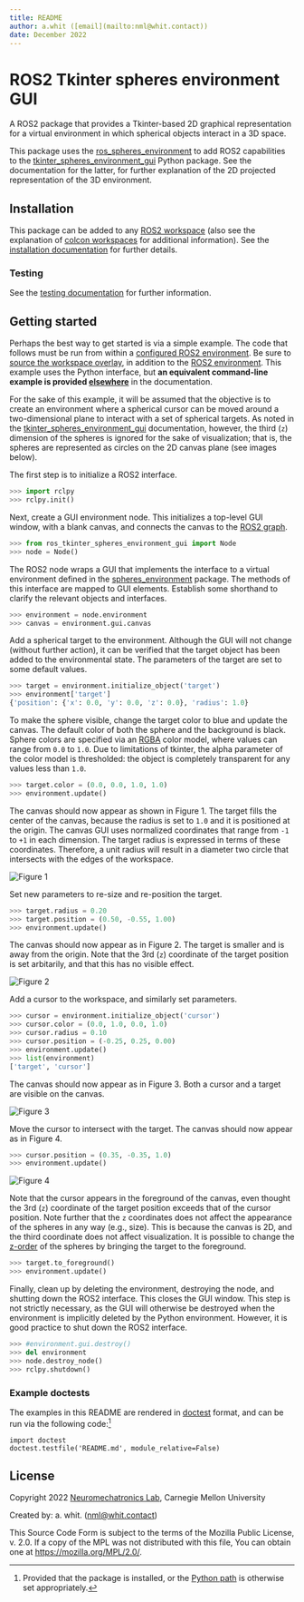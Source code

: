 ```yaml
---
title: README
author: a.whit ([email](mailto:nml@whit.contact))
date: December 2022
---
```


<!-- License

Copyright 2022 Neuromechatronics Lab, Carnegie Mellon University (a.whit)

Created by: a. whit. (nml@whit.contact)

This Source Code Form is subject to the terms of the Mozilla Public
License, v. 2.0. If a copy of the MPL was not distributed with this
file, You can obtain one at https://mozilla.org/MPL/2.0/.
-->

# ROS2 Tkinter spheres environment GUI

A ROS2 package that provides a Tkinter-based 2D graphical representation for a 
virtual environment in which spherical objects interact in a 3D space.

This package uses the [ros_spheres_environment] to add ROS2 capabilities to the 
[tkinter_spheres_environment_gui] Python package. See the documentation for the 
latter, for further explanation of the 2D projected representation of the 3D 
environment.

## Installation

This package can be added to any [ROS2 workspace] (also see the explanation of 
[colcon workspaces] for additional information). See the [installation documentation](doc/markdown/installation.md) for further details.

### Testing

See the [testing documentation](doc/markdown/testing.md) for further 
information.

## Getting started

Perhaps the best way to get started is via a simple example. The code that 
follows must be run from within a [configured ROS2 environment]. Be sure to 
[source the workspace overlay], in addition to the 
[ROS2 environment][source the ROS2 environment]. This example uses the Python 
interface, but **an equivalent command-line example is provided 
[elsewhere](doc/markdown/example-command_line.md)** in the documentation.

For the sake of this example, it will be assumed that the objective is to 
create an environment where a spherical cursor can be moved around a 
two-dimensional plane to interact with a set of spherical targets. As noted 
in the [tkinter_spheres_environment_gui] documentation, however, the third 
(`z`) dimension of the spheres is ignored for the sake of visualization; that 
is, the spheres are represented as circles on the 2D canvas plane (see images 
below).

The first step is to initialize a ROS2 interface.

```python
>>> import rclpy
>>> rclpy.init()

```

Next, create a GUI environment node. This initializes a top-level GUI window, 
with a blank canvas, and connects the canvas to the [ROS2 graph].

```python
>>> from ros_tkinter_spheres_environment_gui import Node
>>> node = Node()

```

The ROS2 node wraps a GUI that implements the interface to a virtual 
environment defined in the [spheres_environment] package. The methods of this 
interface are mapped to GUI elements. Establish some shorthand to clarify the 
relevant objects and interfaces.

```python
>>> environment = node.environment
>>> canvas = environment.gui.canvas

```

Add a spherical target to the environment. Although the GUI will not change 
(without further action), 
it can be verified that the target object has been 
added to the environmental state. The parameters of the target are set to some 
default values. 

```python
>>> target = environment.initialize_object('target')
>>> environment['target']
{'position': {'x': 0.0, 'y': 0.0, 'z': 0.0}, 'radius': 1.0}

```

To make the sphere visible, change the target color to blue and update the 
canvas. The default color of both the sphere and the background is black. 
Sphere colors are specified via an [RGBA] color model, where values can 
range from `0.0` to `1.0`. Due to limitations of tkinter, the alpha parameter 
of the color model is thresholded: the object is completely transparent for any 
values less than `1.0`.

```python
>>> target.color = (0.0, 0.0, 1.0, 1.0)
>>> environment.update()

```

The canvas should now appear as shown in Figure 1. The target fills the center 
of the canvas, because the radius is set to `1.0` and it is positioned at the 
origin. The canvas GUI uses normalized coordinates that range from `-1` 
to `+1` in each dimension. The target radius is expressed in terms of these 
coordinates. Therefore, a unit radius will result in a diameter two circle that 
intersects with the edges of the workspace.

![Figure 1](data/images/reference_image_1.svg "Figure 1")

Set new parameters to re-size and re-position the target.

```python
>>> target.radius = 0.20
>>> target.position = (0.50, -0.55, 1.00)
>>> environment.update()

```

The canvas should now appear as in Figure 2. The target is smaller and is away 
from the origin. Note that the 3rd (`z`) coordinate of the target position is 
set arbitarily, and that this has no visible effect.

![Figure 2](data/images/reference_image_3.svg "Figure 2")

Add a cursor to the workspace, and similarly set parameters.

```python
>>> cursor = environment.initialize_object('cursor')
>>> cursor.color = (0.0, 1.0, 0.0, 1.0)
>>> cursor.radius = 0.10
>>> cursor.position = (-0.25, 0.25, 0.00)
>>> environment.update()
>>> list(environment)
['target', 'cursor']

```

The canvas should now appear as in Figure 3. Both a cursor and a target are 
visible on the canvas.

![Figure 3](data/images/reference_image_4.svg "Figure 3")

Move the cursor to intersect with the target. The canvas should now appear as 
in Figure 4.

```python
>>> cursor.position = (0.35, -0.35, 1.0)
>>> environment.update()

```

![Figure 4](data/images/reference_image_5.svg "Figure 4")

Note that the cursor appears in the foreground of the canvas, even thought the 
3rd (`z`) coordinate of the target position exceeds that of the cursor 
position. Note further that the `z` coordinates does not affect the appearance 
of the spheres in any way (e.g., size). This is because the canvas is 2D, and 
the third coordinate does not affect visualization. It is possible to change 
the [z-order] of the spheres by bringing the target to the foreground.

```python
>>> target.to_foreground()
>>> environment.update()

```

Finally, clean up by deleting the environment, destroying the node, and 
shutting down the ROS2 interface. This closes the GUI window. This step is not 
strictly necessary, as the GUI will otherwise be destroyed when the environment 
is implicitly deleted by the Python environment. However, it is good practice 
to shut down the ROS2 interface.

```python
>>> #environment.gui.destroy()
>>> del environment
>>> node.destroy_node()
>>> rclpy.shutdown()

```

### Example doctests

The examples in this README are rendered in [doctest] format, and can be run 
via the following code:[^python_paths]

[^python_paths]: Provided that the package is installed, or the [Python path] 
                 is otherwise set appropriately.

```
import doctest
doctest.testfile('README.md', module_relative=False)

```

## License

Copyright 2022 [Neuromechatronics Lab][neuromechatronics], 
Carnegie Mellon University

Created by: a. whit. (nml@whit.contact)

This Source Code Form is subject to the terms of the Mozilla Public
License, v. 2.0. If a copy of the MPL was not distributed with this
file, You can obtain one at https://mozilla.org/MPL/2.0/.

<!---------------------------------------------------------------------
   References
---------------------------------------------------------------------->

[Python path]: https://docs.python.org/3/tutorial/modules.html#the-module-search-path

[doctest]: https://docs.python.org/3/library/doctest.html

[setuptools]: https://setuptools.pypa.io/en/latest/userguide/quickstart.html#basic-use

[neuromechatronics]: https://www.meche.engineering.cmu.edu/faculty/neuromechatronics-lab.html

[pip install]: https://pip.pypa.io/en/stable/cli/pip_install/

[spheres_environment]: https://github.com/ricmua/spheres_environment

[ROS2 graph]: https://docs.ros.org/en/humble/Tutorials/Beginner-CLI-Tools/Understanding-ROS2-Nodes/Understanding-ROS2-Nodes.html#background

[ROS2 executor]: https://docs.ros.org/en/humble/Concepts/About-Executors.html

[ros_spheres_environment]: https://github.com/ricmua/ros_spheres_environment.git

[tkinter_spheres_environment_gui]: https://github.com/ricmua/tkinter_spheres_environment_gui

[tkinter_shapes]: https://github.com/ricmua/tkinter_shapes.git

[z-order]: https://en.wikipedia.org/wiki/Z-order

[RGBA]: https://en.wikipedia.org/wiki/RGBA_color_model

[source the workspace overlay]: https://docs.ros.org/en/humble/Tutorials/Beginner-Client-Libraries/Creating-A-Workspace/Creating-A-Workspace.html#source-the-overlay

[source the ROS2 environment]: https://docs.ros.org/en/humble/Tutorials/Beginner-Client-Libraries/Creating-A-Workspace/Creating-A-Workspace.html#source-ros-2-environment

[ROS2 command line tools]: https://docs.ros.org/en/humble/Concepts/About-Command-Line-Tools.html

[configured ROS2 environment]: https://docs.ros.org/en/humble/Tutorials/Configuring-ROS2-Environment.html

[ROS2 topics]: https://docs.ros.org/en/humble/Tutorials/Beginner-CLI-Tools/Understanding-ROS2-Topics/Understanding-ROS2-Topics.html#background

[colcon workspaces]: https://colcon.readthedocs.io/en/released/user/what-is-a-workspace.html

[ROS2 workspace]: https://docs.ros.org/en/humble/Tutorials/Beginner-Client-Libraries/Creating-A-Workspace/Creating-A-Workspace.html

